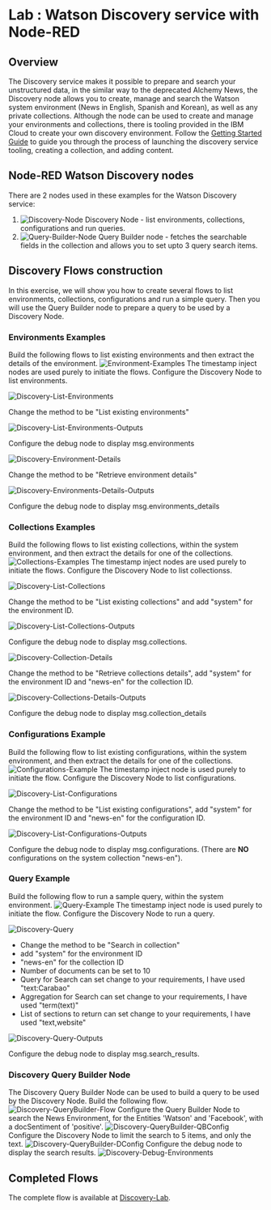 # Lab : Watson Discovery service with Node-RED

## Overview
The Discovery service makes it possible to prepare and search your unstructured data, in the similar way to the deprecated Alchemy News, the Discovery node allows you to create, manage and search the Watson system environment (News in English, Spanish and Korean), as well as any private collections.
Although the node can be used to create and manage your environments and collections, there is tooling provided in the IBM Cloud to create your own discovery environment. Follow the [Getting Started Guide](https://console.bluemix.net/docs/services/discovery/getting-started-tool.html#getting-started-with-the-tooling) to guide you through the process of launching the discovery service tooling, creating a collection, and adding content.

## Node-RED Watson Discovery nodes
There are 2 nodes used in these examples for the Watson Discovery service:
1. ![Discovery-Node](images/discovery-node.jpg) Discovery Node - list environments, collections, configurations and run queries.
1. ![Query-Builder-Node](images/query-bulider-node.jpg) Query Builder node - fetches the searchable fields in the collection and allows you to set upto 3 query search items. 

  
## Discovery Flows construction
In this exercise, we will show you how to create several flows to list environments, collections, configurations and run a simple query. Then you will use the Query Builder node to prepare a query to be used by a Discovery Node.

### Environments Examples
Build the following flows to list existing environments and then extract the details of the environment.
![Environment-Examples](images/Environment-Examples.jpg)
The timestamp inject nodes are used purely to initiate the flows. Configure the Discovery Node to list environments.

![Discovery-List-Environments](images/EE-List.jpg)

Change the method to be "List existing environments" 

![Discovery-List-Environments-Outputs](images/EE-List-Output.jpg)

Configure the debug node to display msg.environments 

![Discovery-Environment-Details](images/EE-Details.jpg)

Change the method to be "Retrieve environment details" 

![Discovery-Environments-Details-Outputs](images/EE-Details-Output.jpg)

Configure the debug node to display msg.environments_details

### Collections Examples
Build the following flows to list existing collections, within the system environment, and then extract the details for one of the collections.
![Collections-Examples](images/Collection-Examples.jpg)
The timestamp inject nodes are used purely to initiate the flows. Configure the Discovery Node to list collectionss.

![Discovery-List-Collections](images/CE-List.jpg)

Change the method to be "List existing collections" and add "system" for the environment ID.

![Discovery-List-Collections-Outputs](images/CE-List-Output.jpg)

Configure the debug node to display msg.collections. 

![Discovery-Collection-Details](images/CE-Details.jpg)

Change the method to be "Retrieve collections details", add "system" for the environment ID and "news-en" for the collection ID.

![Discovery-Collections-Details-Outputs](images/CE-Details-Output.jpg)

Configure the debug node to display msg.collection_details

### Configurations Example
Build the following flow to list existing configurations, within the system environment, and then extract the details for one of the collections.
![Configurations-Example](images/Configuration-Example.jpg)
The timestamp inject node is used purely to initiate the flow. Configure the Discovery Node to list configurations.

![Discovery-List-Configurations](images/CfE-List.jpg)

Change the method to be "List existing configurations", add "system" for the environment ID and "news-en" for the configuration ID.

![Discovery-List-Configurations-Outputs](images/CfE-List-Output.jpg)

Configure the debug node to display msg.configurations. (There are **NO** configurations on the system collection "news-en").

### Query Example
Build the following flow to run a sample query, within the system environment.
![Query-Example](images/Query-Example.jpg)
The timestamp inject node is used purely to initiate the flow. Configure the Discovery Node to run a query.

![Discovery-Query](images/QE-Query.jpg)

* Change the method to be "Search in collection" 
* add "system" for the environment ID 
* "news-en" for the collection ID
* Number of documents can be set to 10
* Query for Search can set change to your requirements, I have used "text:Carabao" 
* Aggregation for Search can set change to your requirements, I have used "term(text)" 
* List of sections to return can set change to your requirements, I have used "text,website" 

![Discovery-Query-Outputs](images/QE-Query-Output.jpg)

Configure the debug node to display msg.search_results. 

### Discovery Query Builder Node
The Discovery Query Builder Node can be used to build a query to be used by the
Discovery Node.
Build the following flow.
![Discovery-QueryBuilder-Flow](images/discovery_lab_query_builder.png)
Configure the Query Builder Node to search the News Environment, for the Entities
'Watson' and 'Facebook', with a docSentiment of 'positive'.
![Discovery-QueryBuilder-QBConfig](images/discovery_lab_querybuilder_config.png)
Configure the Discovery Node to limit the search to 5 items, and only the text.
![Discovery-QueryBuilder-DConfig](images/discovery_lab_querybuilder_dconfig.png)
Configure the debug node to display the search results.
![Discovery-Debug-Environments](images/discovery_lab_querybuilder_debug.png)

## Completed Flows
The complete flow is available at [Discovery-Lab](discovery_lab.json).
